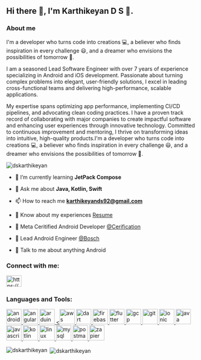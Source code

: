 <!--
**DSKarthikeyan/DSKarthikeyan** is a ✨ _special_ ✨ repository because its `README.md` (this file) appears on your GitHub profile.
### Hey Buddy 👋
Here are some ideas to get you started:

- 🔭 I’m currently working on ...
- 🌱 I’m currently learning ...
- 👯 I’m looking to collaborate on ...
- 🤔 I’m looking for help with ...
- 💬 Ask me about ...
- 📫 How to reach me: ...
- 😄 Pronouns: ...
- ⚡ Fun fact: ...
-->

## Hi there 👋, I'm Karthikeyan D S 👦.

### About me
I'm a developer who turns code into creations 💻, a believer who finds inspiration in every challenge 😃, and a dreamer who envisions the possibilities of tomorrow 💭.

I am a seasoned Lead Software Engineer with over 7 years of experience specializing in Android and iOS development. Passionate about turning complex problems into elegant, user-friendly solutions, I excel in leading cross-functional teams and delivering high-performance, scalable applications.

My expertise spans optimizing app performance, implementing CI/CD pipelines, and advocating clean coding practices. I have a proven track record of collaborating with major companies to create impactful software and enhancing user experiences through innovative technology. Committed to continuous improvement and mentoring, I thrive on transforming ideas into intuitive, high-quality products.I'm a developer who turns code into creations 💻, a believer who finds inspiration in every challenge 😃, and a dreamer who envisions the possibilities of tomorrow 💭.

<p align="left"> <img src="https://komarev.com/ghpvc/?username=dskarthikeyan&label=Profile%20views&color=0e75b6&style=flat" alt="dskarthikeyan" /> </p>

<!-- - 🔭 I’m currently working on [FastShare - File Share & Receive (Shareit Xender)](https://play.google.com/store/apps/details?id=com.dsk.fastshare) -->

- 🌱 I’m currently learning **JetPack Compose**

- 💬 Ask me about **Java, Kotlin, Swift**

- 📫 How to reach me **karthikeyands92@gmail.com**

- 📄 Know about my experiences [Resume](https://drive.google.com/file/d/1A-5cPC3LjdFNtiTEgU8ZCVHHNDLnO8xo/view?usp=drivesdk)

* 🤖 Meta Ceritified Android Developer [@Cerification]()

* 🔆 Lead Android Engineer [@Bosch](https://www.bosch.com/)

<!-- * 📳 Former Android Lead [@WorkIndia](https://workindia.i/n/)  -->

<!-- * 📲 Former Android Engineer [@FamPay](https://fampay.in/) -->

* 💬 Talk to me about anything Android

<h3 align="left">Connect with me:</h3>
<p align="left">
<a href="https://linkedin.com/in/https://www.linkedin.com/in/karthikeyan-ds/" target="blank"><img align="center" src="https://cdn.jsdelivr.net/npm/simple-icons@3.0.1/icons/linkedin.svg" alt="https://www.linkedin.com/in/karthikeyan-ds/" height="30" width="40" /></a>
</p>

<h3 align="left">Languages and Tools:</h3>
<p align="left"> <a href="https://developer.android.com" target="_blank"> <img src="https://cdn.jsdelivr.net/gh/devicons/devicon@latest/icons/android/android-original.svg" alt="android" width="40" height="40"/> </a> <a href="https://angular.io" target="_blank"><img src="https://cdn.jsdelivr.net/gh/devicons/devicon@latest/icons/angular/angular-original.svg" alt="angularjs" width="40" height="40"/> </a> <a href="https://www.arduino.cc/" target="_blank"> <img src="https://cdn.worldvectorlogo.com/logos/arduino-1.svg" alt="arduino" width="40" height="40"/> </a> <a href="https://aws.amazon.com" target="_blank"> <<img src="https://cdn.jsdelivr.net/gh/devicons/devicon@latest/icons/amazonwebservices/amazonwebservices-original-wordmark.svg" alt="aws" width="40" height="40"/> </a> <a href="https://dart.dev" target="_blank"> <img src="https://www.vectorlogo.zone/logos/dartlang/dartlang-icon.svg" alt="dart" width="40" height="40"/> </a> <a href="https://firebase.google.com/" target="_blank"> <img src="https://www.vectorlogo.zone/logos/firebase/firebase-icon.svg" alt="firebase" width="40" height="40"/> </a> <a href="https://flutter.dev" target="_blank"> <img src="https://www.vectorlogo.zone/logos/flutterio/flutterio-icon.svg" alt="flutter" width="40" height="40"/> </a> <a href="https://cloud.google.com" target="_blank"> <img src="https://www.vectorlogo.zone/logos/google_cloud/google_cloud-icon.svg" alt="gcp" width="40" height="40"/> </a> <a href="https://git-scm.com/" target="_blank"> <img src="https://www.vectorlogo.zone/logos/git-scm/git-scm-icon.svg" alt="git" width="40" height="40"/> </a> <a href="https://ionicframework.com" target="_blank"> <img src="https://upload.wikimedia.org/wikipedia/commons/d/d1/Ionic_Logo.svg" alt="ionic" width="40" height="40"/> </a> <a href="https://www.java.com" target="_blank"> <img src="https://cdn.jsdelivr.net/gh/devicons/devicon@latest/icons/java/java-original.svg" alt="java" width="40" height="40"/> </a> <a href="https://developer.mozilla.org/en-US/docs/Web/JavaScript" target="_blank"> <img src="https://cdn.jsdelivr.net/gh/devicons/devicon@latest/icons/javascript/javascript-original.svg" alt="javascript" width="40" height="40"/> </a> <a href="https://kotlinlang.org" target="_blank"> <img src="https://www.vectorlogo.zone/logos/kotlinlang/kotlinlang-icon.svg" alt="kotlin" width="40" height="40"/> </a> <a href="https://www.linux.org/" target="_blank"> <img src="https://cdn.jsdelivr.net/gh/devicons/devicon@latest/icons/linux/linux-original.svg" alt="linux" width="40" height="40"/> </a> <a href="https://www.mysql.com/" target="_blank"> <img src="https://cdn.jsdelivr.net/gh/devicons/devicon@latest/icons/mysql/mysql-original.svg" alt="mysql" width="40" height="40"/> </a> <a href="https://postman.com" target="_blank"> <img src="https://www.vectorlogo.zone/logos/getpostman/getpostman-icon.svg" alt="postman" width="40" height="40"/> </a> <a href="https://zapier.com" target="_blank"> <img src="https://www.vectorlogo.zone/logos/zapier/zapier-icon.svg" alt="zapier" width="40" height="40"/> </a> </p>

<p><img align="left" src="https://github-readme-stats.vercel.app/api/top-langs?username=dskarthikeyan&show_icons=true&locale=en&layout=compact" alt="dskarthikeyan" /></p>

<p>&nbsp;<img align="center" src="https://github-readme-stats.vercel.app/api?username=dskarthikeyan&show_icons=true&locale=en" alt="dskarthikeyan" /></p>
